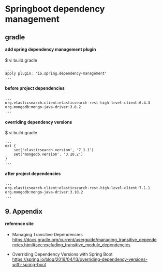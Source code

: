 # Springboot dependency management

## gradle

#### add spring dependency management plugin
$ vi build.gradle
```
...
apply plugin: 'io.spring.dependency-management'
...
```

#### before project dependencies
```
...
org.elasticsearch.client:elasticsearch-rest-high-level-client:6.4.3
org.mongodb:mongo-java-driver:3.8.2
...
```

#### overriding dependency versions
$ vi build.gradle
```
...
ext {
    set('elasticsearch.version', '7.1.1')
    set('mongodb.version', '3.10.2')
}
...
```

#### after project dependencies
```
...
org.elasticsearch.client:elasticsearch-rest-high-level-client:7.1.1
org.mongodb:mongo-java-driver:3.10.2
...
```

## 9. Appendix

#### reference site

- Managing Transitive Dependencies
https://docs.gradle.org/current/userguide/managing_transitive_dependencies.html#sec:excluding_transitive_module_dependencies

- Overriding Dependency Versions with Spring Boot
https://spring.io/blog/2016/04/13/overriding-dependency-versions-with-spring-boot

